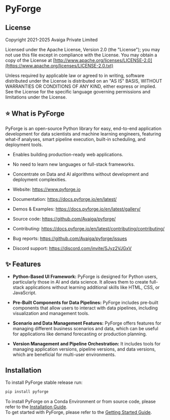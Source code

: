 # PyForge

## License

Copyright 2021-2025 Avaiga Private Limited

Licensed under the Apache License, Version 2.0 (the "License"); you may not use this file
except in compliance with the License. You may obtain a copy of the License at
[http://www.apache.org/licenses/LICENSE-2.0](https://www.apache.org/licenses/LICENSE-2.0.txt)

Unless required by applicable law or agreed to in writing, software distributed under the
License is distributed on an "AS IS" BASIS, WITHOUT WARRANTIES OR CONDITIONS OF ANY KIND,
either express or implied. See the License for the specific language governing permissions
and limitations under the License.

## ⭐️ What is PyForge

PyForge is an open-source Python library for easy, end-to-end application development for data
scientists and machine learning engineers, featuring what-if analyses, smart pipeline execution,
built-in scheduling, and deployment tools.

- Enables building production-ready web applications.
- No need to learn new languages or full-stack frameworks.
- Concentrate on Data and AI algorithms without development and deployment complexities.

- Website: https://www.pyforge.io
- Documentation: https://docs.pyforge.io/en/latest/
- Demos & Examples: https://docs.pyforge.io/en/latest/gallery/
- Source code: https://github.com/Avaiga/pyforge/
- Contributing: https://docs.pyforge.io/en/latest/contributing/contributing/
- Bug reports: https://github.com/Avaiga/pyforge/issues
- Discord support: https://discord.com/invite/SJyz2VJGxV

## ✨ Features

- **Python-Based UI Framework:** PyForge is designed for Python users, particularly those
  in AI and data science. It allows them to create full-stack applications without
  learning additional skills like HTML, CSS, or JavaScript.

- **Pre-Built Components for Data Pipelines:** PyForge includes pre-built components that
  allow users to interact with data pipelines, including visualization and management
  tools.

- **Scenario and Data Management Features:** PyForge offers features for managing different
  business scenarios and data, which can be useful for applications like demand forecasting
  or production planning.

- **Version Management and Pipeline Orchestration:** It includes tools for managing
  application versions, pipeline versions, and data versions, which are beneficial
  for multi-user environments.

## Installation

To install PyForge stable release run:
```bash
pip install pyforge
```

To install PyForge on a Conda Environment or from source code, please refer to the
[Installation Guide](https://docs.pyforge.io/en/latest/installation/).<br />
To get started with PyForge, please refer to the [Getting Started Guide](https://docs.pyforge.io/en/latest/getting_started/).
